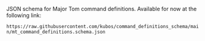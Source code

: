 JSON schema for Major Tom command definitions. Available for now at the following link:

`https://raw.githubusercontent.com/kubos/command_definitions_schema/main/mt_command_definitions.schema.json`
